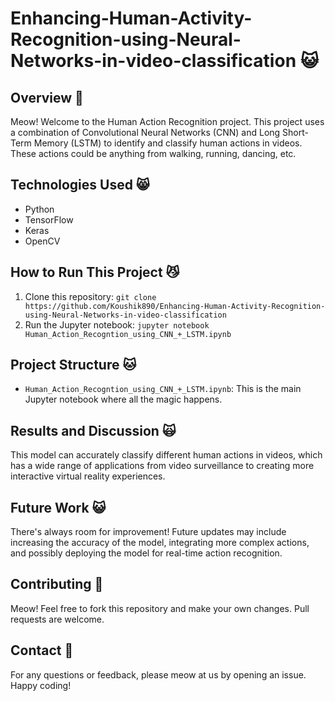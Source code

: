 # Enhancing-Human-Activity-Recognition-using-Neural-Networks-in-video-classification 😺

## Overview 🐾

Meow! Welcome to the Human Action Recognition project. This project uses a combination of Convolutional Neural Networks (CNN) and Long Short-Term Memory (LSTM) to identify and classify human actions in videos. These actions could be anything from walking, running, dancing, etc.

## Technologies Used 😸

* Python
* TensorFlow
* Keras
* OpenCV

## How to Run This Project 😼

1. Clone this repository: `git clone https://github.com/Koushik890/Enhancing-Human-Activity-Recognition-using-Neural-Networks-in-video-classification`
2. Run the Jupyter notebook: `jupyter notebook Human_Action_Recogntion_using_CNN_+_LSTM.ipynb`

## Project Structure 🐱

* `Human_Action_Recogntion_using_CNN_+_LSTM.ipynb`: This is the main Jupyter notebook where all the magic happens.

## Results and Discussion 🙀

This model can accurately classify different human actions in videos, which has a wide range of applications from video surveillance to creating more interactive virtual reality experiences. 

## Future Work 😺

There's always room for improvement! Future updates may include increasing the accuracy of the model, integrating more complex actions, and possibly deploying the model for real-time action recognition.

## Contributing 🐾

Meow! Feel free to fork this repository and make your own changes. Pull requests are welcome.

## Contact 🐾

For any questions or feedback, please meow at us by opening an issue. Happy coding!

